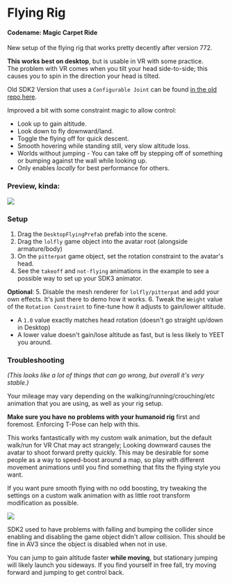 # Flying Rig
#### Codename: Magic Carpet Ride
New setup of the flying rig that works pretty decently after version 772.

**This works best on desktop**, but is usable in VR with some practice.  
The problem with VR comes when you tilt your head side-to-side; this causes you to spin in the direction your head is tilted.

Old SDK2 Version that uses a `Configurable Joint` can be found [in the old repo here](https://github.com/Erumite/Eremite_VRC/tree/master/Assets/Eremite/AvatarPrefabs/FlyingRig).

Improved a bit with some constraint magic to allow control:
* Look up to gain altitude.
* Look down to fly downward/land.
* Toggle the flying off for quick descent.
* Smooth hovering while standing still, very slow altitude loss.
* Worlds without jumping - You can take off by stepping off of something or bumping against the wall while looking up.
* Only enables *locally* for best performance for others.

### Preview, kinda:
![](https://i.imgur.com/7M90HU5.png)

### Setup
1. Drag the `DesktopFlyingPrefab` prefab into the scene.
2. Drag the `lolfly` game object into the avatar root (alongside armature/body)
3. On the `pitterpat` game object, set the rotation constraint to the avatar's head.
4. See the `takeoff` and `not-flying` animations in the example to see a possible way to set up your SDK3 animator.

**Optional**:
5. Disable the mesh renderer for `lolfly/pitterpat` and add your own effects.  It's just there to demo how it works.
6. Tweak the `Weight` value of the `Rotation Constraint` to fine-tune how it adjusts to gain/lower altitude.  
  * A `1.0` value exactly matches head rotation (doesn't go straight up/down in Desktop)
  * A lower value doesn't gain/lose altitude as fast, but is less likely to YEET you around.


### Troubleshooting
*(This looks like a lot of things that can go wrong, but overall it's very stable.)*

Your mileage may vary depending on the walking/running/crouching/etc animation that you are using, as well as your rig setup.

**Make sure you have no problems with your humanoid rig** first and foremost.  Enforcing T-Pose can help with this.

This works fantastically with my custom walk animation, but the default walk/run for VR Chat may act strangely; Looking downward causes the avatar to shoot forward pretty quickly.  This may be desirable for some people as a way to speed-boost around a map, so play with different movement animations until you find something that fits the flying style you want.

If you want pure smooth flying with no odd boosting, try tweaking the settings on a custom walk animation with as little root transform modification as possible.

![](https://i.imgur.com/dcejmDv.png)

SDK2 used to have problems with falling and bumping the collider since enabling and disabling the game object didn't allow collision.  This should be fine in AV3 since the object is disabled when not in use.

You can jump to gain altitude faster **while moving**, but stationary jumping will likely launch you sideways.  If you find yourself in free fall, try moving forward and jumping to get control back.
